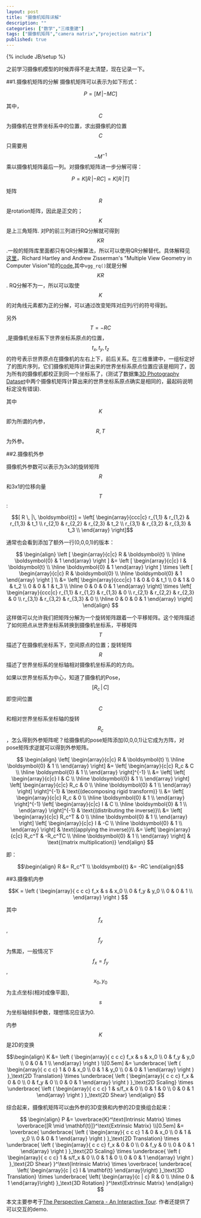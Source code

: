 ```yaml
---
layout: post
title: "摄像机矩阵详解"
description: ""
categories: ["数学","三维重建"]
tags: ["摄像机矩阵","camera matrix","projection matrix"]
published: true
---
```


{% include JB/setup %}

之前学习摄像机模型的时候弄得不是太清楚，现在记录一下。

##1.摄像机矩阵的分解
摄像机矩阵可以表示为如下形式：

$$P = [M \,| -MC]$$

其中，$$C$$为摄像机在世界坐标系中的位置，求出摄像机的位置$$C$$只需要用$$-M^{-1}$$乘以摄像机矩阵最后一列。对摄像机矩阵进一步分解可得：

$$P = K [R  \,| -RC ]=K [R  \,| T  ]$$

矩阵$$R$$是rotation矩阵，因此是正交的；$$K$$是上三角矩阵. 对P的前三列进行RQ分解就可得到$$KR$$ .一般的矩阵库里面都只有QR分解算法，所以可以使用QR分解替代。具体解释见[这里][1]，Richard Hartley and Andrew Zisserman's "Multiple View Geometry in Computer Vision"给的[code][2],其中`vgg_rq()`就是分解$$KR$$. RQ分解不为一，所以可以取使$$K$$的对角线元素都为正的分解，可以通过改变矩阵对应列/行的符号得到。

另外$$T=-RC $$ ,是摄像机坐标系下世界坐标系原点的位置，$$t_x, t_y, t_z$$的符号表示世界原点在摄像机的左右上下，前后关系。在三维重建中，一组标定好了的图片序列，它们摄像机矩阵计算出来的世界坐标系原点位置应该是相同了，因为所有的摄像机都校正到同一个坐标系了，(测试了数据集[3D Photography Dataset][3]中两个摄像机矩阵计算出来的世界坐标系原点确实是相同的，最起码说明标定没有错误).

其中$$K$$即为所谓的内参，$$R,T$$为外参。

##2.摄像机外参

摄像机外参数可以表示为3x3的旋转矩阵$$R$$和3x1的位移向量$$T$$:

$$[ R \, |\, \boldsymbol{t}] = 
\left[ \begin{array}{ccc|c} 
r_{1,1} & r_{1,2} & r_{1,3} & t_1 \\
r_{2,1} & r_{2,2} & r_{2,3} & t_2 \\
r_{3,1} & r_{3,2} & r_{3,3} & t_3 \\
\end{array} \right]$$

通常也会看到添加了额外一行(0,0,0,1)的版本： 

$$
\begin{align}
    \left [
        \begin{array}{c|c} 
            R & \boldsymbol{t} \\
            \hline
            \boldsymbol{0} & 1 
        \end{array}
    \right ] &= 
    \left [
        \begin{array}{c|c} 
            I & \boldsymbol{t} \\
            \hline
            \boldsymbol{0} & 1 
        \end{array}
    \right ] 
    \times
    \left [
        \begin{array}{c|c} 
            R & \boldsymbol{0} \\
            \hline
            \boldsymbol{0} & 1 
        \end{array}
    \right ] \\
        &=
\left[ \begin{array}{ccc|c} 
1 & 0 & 0 & t_1 \\
0 & 1 & 0 & t_2 \\
0 & 0 & 1 & t_3 \\
  \hline
0 & 0 & 0 & 1
\end{array} \right] \times
\left[ \begin{array}{ccc|c} 
r_{1,1} & r_{1,2} & r_{1,3} & 0  \\
r_{2,1} & r_{2,2} & r_{2,3} & 0 \\
r_{3,1} & r_{3,2} & r_{3,3} & 0 \\
  \hline
0 & 0 & 0 & 1
\end{array} \right] 
\end{align}
$$

这样做可以允许我们把矩阵分解为一个旋转矩阵跟着一个平移矩阵。这个矩阵描述了如何把点从世界坐标系转换到摄像机坐标系，平移矩阵$$T$$描述了在摄像机坐标系下，空间原点的位置；旋转矩阵$$R$$描述了世界坐标系的坐标轴相对摄像机坐标系的的方向。

如果以世界坐标系为中心，知道了摄像机的Pose，$$[R_c \,|\, C ]$$即空间位置$$C$$和相对世界坐标系坐标轴的旋转$$R_c$$，怎么得到外参矩阵呢？给摄像机的pose矩阵添加(0,0,0,1)让它成为方阵，对pose矩阵求逆就可以得到外参矩阵。

$$
\begin{align}
\left[
\begin{array}{c|c}
R & \boldsymbol{t} \\
\hline 
\boldsymbol{0} & 1 \\
\end{array}
\right]
  &= 
\left[
\begin{array}{c|c}
R_c & C \\
\hline
\boldsymbol{0} & 1 \\
\end{array}
\right]^{-1} \\
  &= 
\left[
\left[
\begin{array}{c|c}
I & C \\
\hline
\boldsymbol{0} & 1 \\
\end{array}
\right]
\left[
\begin{array}{c|c}
R_c & 0 \\
\hline
\boldsymbol{0} & 1 \\
\end{array}
\right]
\right]^{-1} & \text{(decomposing rigid transform)} \\
&= 
\left[
\begin{array}{c|c}
R_c & 0 \\
\hline
\boldsymbol{0} & 1 \\
\end{array}
\right]^{-1} 
\left[
\begin{array}{c|c}
I & C \\
\hline
\boldsymbol{0} & 1 \\
\end{array}
\right]^{-1} & \text{(distributing the inverse)}\\
&= 
\left[
\begin{array}{c|c}
R_c^T & 0 \\
\hline
\boldsymbol{0} & 1 \\
\end{array}
\right]
\left[
\begin{array}{c|c}
I & -C \\
\hline
\boldsymbol{0} & 1 \\
\end{array}
\right] & \text{(applying the inverse)}\\
&= 
\left[
\begin{array}{c|c}
R_c^T & -R_c^TC \\
\hline
\boldsymbol{0} & 1 \\
\end{array}
\right] & \text{(matrix multiplication)}
\end{align}
$$

即：

$$\begin{align}
R  &= R_c^T \\
 \boldsymbol{t} &= -RC 
\end{align}$$

##3.摄像机内参

$$K = \left ( 
                \begin{array}{ c c c}
                f_x & s   & x_0 \\
                 0  & f_y & y_0 \\
                 0  & 0   & 1 \\
                \end{array}
            \right )
$$

其中$$f_x$$,$$f_y$$为焦距，一般情况下$$f_x=f_y$$ , $$x_0 ,y_0$$为主点坐标(相对成像平面),$$ s $$为坐标轴倾斜参数，理想情况应该为0.

内参$$K$$是2D的变换

$$\begin{align}
    K &= \left ( 
                \begin{array}{ c c c}
                f_x & s   & x_0 \\
                 0  & f_y & y_0 \\
                 0  & 0   & 1 \\
                \end{array}
            \right ) 
        \\[0.5em]
        &=
            \underbrace{
                \left (
                \begin{array}{ c c c}
                 1  &  0  & x_0 \\
                 0  &  1  & y_0 \\
                 0  &  0  & 1
                \end{array}
                \right )
            }_\text{2D Translation}
            \times
            \underbrace{
                \left (
                \begin{array}{ c c c}
                f_x &  0  & 0 \\
                 0  & f_y & 0 \\
                 0  &  0  & 1
                \end{array}
                \right )
            }_\text{2D Scaling}
            \times
            \underbrace{
                \left (
                \begin{array}{ c c c}
                 1  &  s/f_x  & 0 \\
                 0  &    1    & 0 \\
                 0  &    0    & 1
                \end{array}
                \right )
            }_\text{2D Shear}
    \end{align}
$$

 综合起来，摄像机矩阵可以由外参的3D变换和内参的2D变换组合起来：

$$
\begin{align}
    P &= \overbrace{K}^\text{Intrinsic Matrix} \times \overbrace{[R \mid  \mathbf{t}]}^\text{Extrinsic Matrix} \\[0.5em]
     &= 
        \overbrace{
            \underbrace{
                \left (
                \begin{array}{ c c c}
                 1  &  0  & x_0 \\
                 0  &  1  & y_0 \\
                 0  &  0  & 1
                \end{array}
                \right )
            }_\text{2D Translation}
            \times
            \underbrace{
                \left (
                \begin{array}{ c c c}
                f_x &  0  & 0 \\
                 0  & f_y & 0 \\
                 0  &  0  & 1
                \end{array}
                \right )
            }_\text{2D Scaling}
            \times
            \underbrace{
                \left (
                \begin{array}{ c c c}
                 1  &  s/f_x  & 0 \\
                 0  &    1    & 0 \\
                 0  &    0    & 1
                \end{array}
                \right )
            }_\text{2D Shear}
        }^\text{Intrinsic Matrix}
        \times
        \overbrace{
        \underbrace{
             \left( \begin{array}{c | c} 
            I & \mathbf{t}
             \end{array}\right)
        }_\text{3D Translation}
        \times
        \underbrace{
             \left( \begin{array}{c | c} 
            R & 0 \\ \hline
            0 & 1
             \end{array}\right)
        }_\text{3D Rotation}
        }^\text{Extrinsic Matrix}
    \end{align}
$$


本文主要参考于[The Perspective Camera - An Interactive Tour][4]. 作者还提供了可以交互的demo.


  [1]: http://ksimek.github.io/2012/08/14/decompose/
  [2]: http://www.robots.ox.ac.uk/~vgg/hzbook/code/
  [3]: http://www.cs.wustl.edu/~furukawa/research/mview/index.html
  [4]: http://ksimek.github.io/2012/08/13/introduction/